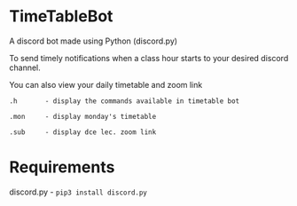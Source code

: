 # TimeTableBot

A discord bot made using Python (discord.py)


To send timely notifications when a class hour starts to your desired discord channel.


You can also view your daily timetable and zoom link

```
.h       - display the commands available in timetable bot
```

```
.mon     - display monday's timetable
```
```
.sub     - display dce lec. zoom link
```

# Requirements

discord.py - `pip3 install discord.py`
